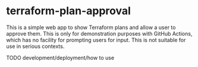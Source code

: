 # terraform-plan-approval

This is a simple web app to show Terraform plans and allow a user to approve them. This is only for demonstration purposes with GitHub Actions, which has no facility for prompting users for input. This is not suitable for use in serious contexts.

TODO development/deployment/how to use
